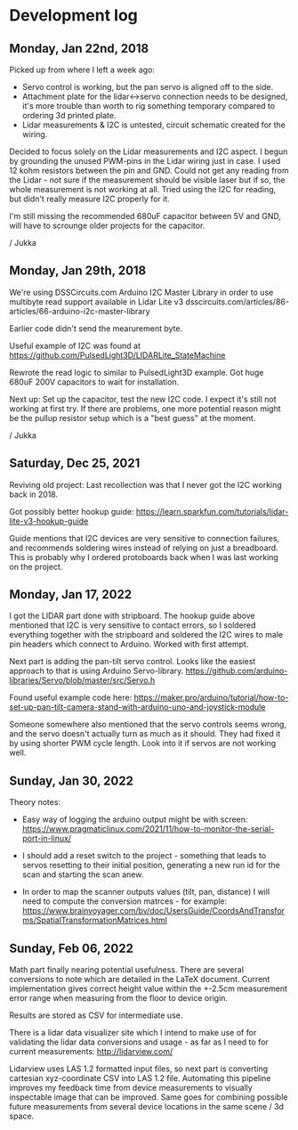 Development log
===============

Monday, Jan 22nd, 2018
----------------------
Picked up from where I left a week ago:
- Servo control is working, but the pan servo is aligned off to the side.
- Attachment plate for the lidar<->servo connection needs to be designed,
  it's more trouble than worth to rig something temporary compared to ordering 3d printed plate.
- Lidar measurements & I2C is untested, circuit schematic created for the wiring.

Decided to focus solely on the Lidar measurements and I2C aspect.
I begun by grounding the unused PWM-pins in the Lidar wiring just in case. I used 12 kohm resistors between the pin and GND.
Could not get any reading from the Lidar - not sure if the measurement should be visible laser but if so, the whole
measurement is not working at all. Tried using the I2C for reading, but didn't really measure I2C properly for it.

I'm still missing the recommended 680uF capacitor between 5V and GND, will have to scrounge older projects for the capacitor.

/ Jukka


Monday, Jan 29th, 2018
----------------------
We're using DSSCircuits.com Arduino I2C Master Library in order to use multibyte read support available in Lidar Lite v3
dsscircuits.com/articles/86-articles/66-arduino-i2c-master-library

Earlier code didn't send the mearurement byte.

Useful example of I2C was found at https://github.com/PulsedLight3D/LIDARLite_StateMachine

Rewrote the read logic to similar to PulsedLight3D example.
Got huge 680uF 200V capacitors to wait for installation.

Next up: Set up the capacitor, test the new I2C code. I expect it's still not working at first try.
If there are problems, one more potential reason might be the pullup resistor setup which is
a "best guess" at the moment.

/ Jukka


Saturday, Dec 25, 2021
----------------------
Reviving old project: Last recollection was that I never got the I2C working back in 2018.

Got possibly better hookup guide: https://learn.sparkfun.com/tutorials/lidar-lite-v3-hookup-guide

Guide mentions that I2C devices are very sensitive to connection failures, and recommends
soldering wires instead of relying on just a breadboard.
This is probably why I ordered protoboards back when I was last working on the project.


Monday, Jan 17, 2022
--------------------
I got the LIDAR part done with stripboard. The hookup guide above mentioned that
I2C is very sensitive to contact errors, so I soldered everything together with the stripboard
and soldered the I2C wires to male pin headers which connect to Arduino.
Worked with first attempt.

Next part is adding the pan-tilt servo control.
Looks like the easiest approach to that is using Arduino Servo-library.
https://github.com/arduino-libraries/Servo/blob/master/src/Servo.h

Found useful example code here:
https://maker.pro/arduino/tutorial/how-to-set-up-pan-tilt-camera-stand-with-arduino-uno-and-joystick-module

Someone somewhere also mentioned that the servo controls seems wrong,
and the servo doesn't actually turn as much as it should. They had fixed it
by using shorter PWM cycle length. Look into it if servos are not working well.


Sunday, Jan 30, 2022
--------------------

Theory notes:
- Easy way of logging the arduino output might be with screen:
  https://www.pragmaticlinux.com/2021/11/how-to-monitor-the-serial-port-in-linux/

- I should add a reset switch to the project - something that leads to servos resetting to
  their initial position, generating a new run id for the scan and starting the scan anew.

- In order to map the scanner outputs values (tilt, pan, distance) I will need to 
  compute the conversion matrces - for example: 
  https://www.brainvoyager.com/bv/doc/UsersGuide/CoordsAndTransforms/SpatialTransformationMatrices.html


Sunday, Feb 06, 2022
--------------------

Math part finally nearing potential usefulness. There are several conversions to note
which are detailed in the LaTeX document.
Current implementation gives correct height value within the +-2.5cm measurement error range
when measuring from the floor to device origin.

Results are stored as CSV for intermediate use.

There is a lidar data visualizer site which I intend to make use of for validating the lidar data
conversions and usage - as far as I need to for current measurements: 
http://lidarview.com/

Lidarview uses LAS 1.2 formatted input files, so next part is converting cartesian xyz-coordinate CSV into
LAS 1.2 file. Automating this pipeline improves my feedback time from device measurements to 
visually inspectable image that can be improved. Same goes for combining possible future measurements from several 
device locations in the same scene / 3d space.

